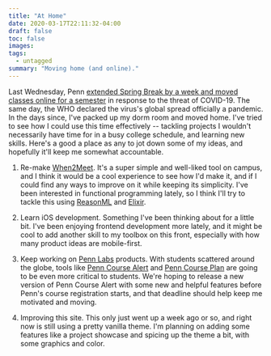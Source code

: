 ```yaml
---
title: "At Home"
date: 2020-03-17T22:11:32-04:00
draft: false 
toc: false
images:
tags:
  - untagged
summary: "Moving home (and online)."
---
```


Last Wednesday, Penn [extended Spring Break by a week and moved classes 
online for a semester][1] in response to the threat of COVID-19. 
The same day, the WHO declared the virus's global spread officially a 
pandemic. In the days since, I've packed up my dorm room and moved home.
I've tried
to see how I could use this time effectively -- tackling projects I wouldn't
necessarily have time for in a busy college schedule, and learning new
skills. Here's a good a place as any to jot down some of my ideas, and
hopefully it'll keep me somewhat accountable.

1. Re-make [When2Meet](https://when2meet.com). It's a super simple and well-liked
tool on campus, and I think it would be a cool experience to see how I'd
make it, and if I could find any ways to improve on it while keeping its
simplicity. I've been interested in functional programming lately, so I
think I'll try to tackle this using [ReasonML][2] and [Elixir][3].

2. Learn iOS development. Something I've been thinking about for a little
bit. I've been enjoying frontend development more lately, and it might
be cool to add another skill to my toolbox on this front, especially
with how many product ideas are mobile-first.

3. Keep working on [Penn Labs](https://pennlabs.org) products. With students
scattered around the globe, tools like [Penn Course 
Alert](https://penncoursealert.com) and [Penn Course Plan](https://penncourseplan.com) are
going to be even more critical to students. We're hoping to release a new
version of Penn Course Alert with some new and helpful features before
Penn's course registration starts, and that deadline should help keep me
motivated and moving.

4. Improving this site. This only just went up a week ago or so, and right
now is still using a pretty vanilla theme. I'm planning on adding some
features like a project showcase and spicing up the theme a bit, with some
graphics and color.


[1]: https://www.thedp.com/article/2020/03/penn-coronavirus-online-classes-spring-semester
[2]: https://reasonml.github.io/
[3]: https://elixir-lang.org/
